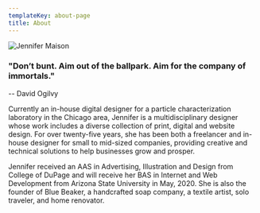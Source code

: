 ```yaml
---
templateKey: about-page
title: About
---
```

![Jennifer Maison](/img/jenny625.jpg "Jennifer Maison - Full Stack Digital Designer and Website Developer")

### "Don’t bunt. Aim out of the ballpark. Aim for the company of immortals."

\-- David Ogilvy

Currently an in-house digital designer for a particle characterization laboratory in the Chicago area, Jennifer is a multidisciplinary designer whose work includes a diverse collection of print, digital and website design. For over twenty-five years, she has been both a freelancer and in-house designer for small to mid-sized companies, providing creative and technical solutions to help businesses grow and prosper.

Jennifer received an AAS in Advertising, Illustration and Design from College of DuPage and will receive her BAS in Internet and Web Development from Arizona State University in May, 2020. She is also the founder of Blue Beaker, a handcrafted soap company, a textile artist, solo traveler, and home renovator.
